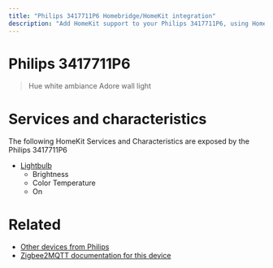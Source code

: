 ```yaml
---
title: "Philips 3417711P6 Homebridge/HomeKit integration"
description: "Add HomeKit support to your Philips 3417711P6, using Homebridge, Zigbee2MQTT and homebridge-z2m."
---
```

<!---
This file has been GENERATED using src/docgen/docgen.ts
DO NOT EDIT THIS FILE MANUALLY!
-->
# Philips 3417711P6
> Hue white ambiance Adore wall light


# Services and characteristics
The following HomeKit Services and Characteristics are exposed by
the Philips 3417711P6

* [Lightbulb](../../light.md)
  * Brightness
  * Color Temperature
  * On


# Related
* [Other devices from Philips](../index.md#philips)
* [Zigbee2MQTT documentation for this device](https://www.zigbee2mqtt.io/devices/3417711P6.html)